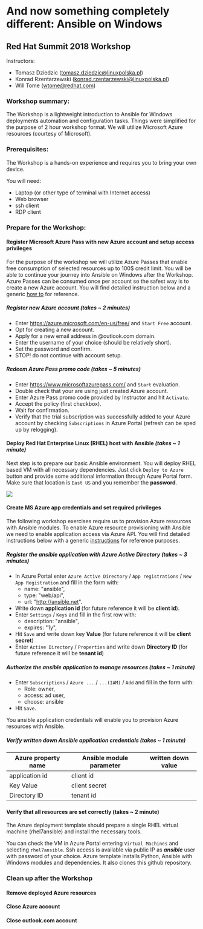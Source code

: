 # And now something completely different: Ansible on Windows
## Red Hat Summit 2018 Workshop
Instructors:
* Tomasz Dziedzic (tomasz.dziedzic@linuxpolska.pl)
* Konrad Rzentarzewski (konrad.rzentarzewski@linuxpolska.pl)
* Will Tome (wtome@redhat.com)

### Workshop summary:
The Workshop is a lightweight introduction to Ansible for Windows deployments automation and configuration tasks. Things were simplified for the purpose of 2 hour workshop format. We will utilize Microsoft Azure resources (courtesy of Microsoft).

### Prerequisites:
The Workshop is a hands-on experience and requires you to bring your own device.

You will need:
* Laptop (or other type of terminal with Internet access)
* Web browser
* ssh client
* RDP client

### Prepare for the Workshop:
#### Register Microsoft Azure Pass with new Azure account and setup access privileges
For the purpose of the workshop we will utilize Azure Passes that enable free consumption of selected resources up to 100$ credit limit. You will be able to continue your journey into Ansible on Windows after the Workshop. Azure Passes can be consumed once per account so the safest way is to create a new Azure account.
You will find detailed instruction below and a generic <a href="https://www.microsoftazurepass.com/Home/HowTo">how to</a> for reference.

##### Register new Azure account _(takes ~ 2 minutes)_
* Enter https://azure.microsoft.com/en-us/free/ and `Start Free` account.
* Opt for creating a new account.
* Apply for a new email address in @outlook.com domain.
* Enter the username of your choice (should be relatively short).
* Set the password and confirm.
* STOP! do not continue with account setup.

##### Redeem Azure Pass promo code _(takes ~ 5 minutes)_
* Enter https://www.microsoftazurepass.com/ and `Start` evaluation.
* Double check that your are using just created Azure account.
* Enter Azure Pass promo code provided by Instructor and hit `Activate`.
* Accept the policy (first checkbox).
* Wait for confirmation.
* Verify that the trial subscription was successfully added to your Azure account by checking `Subscriptions` in Azure Portal (refresh can be sped up by relogging).

#### Deploy Red Hat Enterprise Linux (RHEL) host with Ansible _(takes ~ 1 minute)_
Next step is to prepare our basic Ansible environment. You will deploy RHEL based VM with all necessary dependencies.
Just click `Deploy to Azure` button and provide some additional information through Azure Portal form. Make sure that location is `East US` and you remember the **password**.

<a href="https://portal.azure.com/#create/Microsoft.Template/uri/https%3A%2F%2Fraw.githubusercontent.com%2Flinuxpolska%2Frhsummit18-ansible-windows%2Fmaster%2Fazuredeploy.json"><img src="http://azuredeploy.net/deploybutton.png"/></a>

#### Create MS Azure app credentials and set required privileges
The following workshop exercises require us to provision Azure resources with Ansible modules.
To enable Azure resource provisioning with Ansible we need to enable application access via Azure API.
You will find detailed instructions below with a generic <a href="https://docs.microsoft.com/en-us/azure/azure-resource-manager/resource-group-create-service-principal-portal">instructions</a> for reference purposes.

##### Register the ansible application with Azure Active Directory _(takes ~ 3 minutes)_

* In Azure Portal enter `Azure Active Directory` / `App registrations` / `New App Registration` and fill in the form with:
  - name: "ansible",
  - type: "web/api",
  - url: "http://ansible.net".
* Write down **application id** (for future reference it will be **client id**).
* Enter `Settings` / `Keys` and fill in the first row with:
  - description: "ansible",
  - expires: "1y",
* Hit `Save` and write down key **Value** (for future reference it will be **client secret**)
* Enter `Active Directory` / `Properties` and write down **Directory ID** (for future reference it will be **tenant id**)

##### Authorize the ansible application to manage resources _(takes ~ 1 minute)_
* Enter `Subscriptions` / `Azure ...` / `...(IAM)` / `Add` and fill in the form with:
  - Role: owner,
  - access: ad user,
  - choose: ansible
* Hit `Save`.

You ansible application credentials will enable you to provision Azure resources with Ansible.

##### Verify written down Ansible application credentials _(takes ~ 1 minute)_
Azure property name | Ansible module parameter | written down value
--- | --- | ---
application id | client id |
Key Value | client secret |
Directory ID | tenant id |

#### Verify that all resources are set correctly (takes ~ 2 minute)
The Azure deployment template should prepare a single RHEL virtual machine (rhel7ansible) and install the necessary tools.

You can check the VM in Azure Portal entering `Virtual Machines` and selecting `rhel7ansible`.
Ssh access is available via public IP as _**ansible**_ user with password of your choice.
Azure template installs Python, Ansible with Windows modules and dependencies. It also clones this github repository.

### Clean up after the Workshop
#### Remove deployed Azure resources
#### Close Azure account
#### Close outlook.com account
